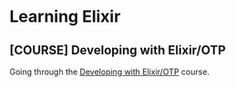 # Learning Elixir

## [COURSE] Developing with Elixir/OTP
Going through the [Developing with Elixir/OTP](https://pragmaticstudio.com/courses/elixir/) course.
